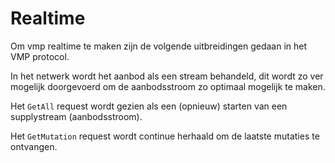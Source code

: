 # Realtime

Om vmp realtime te maken zijn de volgende uitbreidingen gedaan in het VMP protocol.

In het netwerk wordt het aanbod als een stream behandeld, dit wordt zo ver mogelijk doorgevoerd om de aanbodsstroom zo optimaal mogelijk te maken.


Het `GetAll` request wordt gezien als een (opnieuw) starten van een supplystream (aanbodsstroom).

Het `GetMutation` request wordt continue herhaald om de laatste mutaties te ontvangen.




